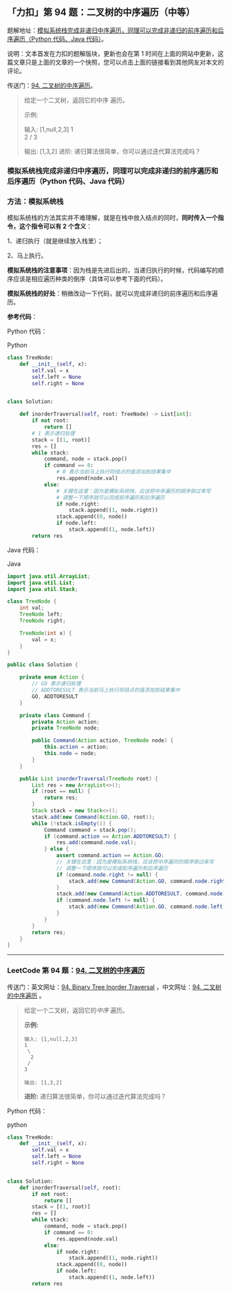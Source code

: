 ## 「力扣」第 94 题：二叉树的中序遍历（中等）

题解地址：[模拟系统栈完成非递归中序遍历，同理可以完成非递归的前序遍历和后序遍历（Python 代码、Java 代码）](https://leetcode-cn.com/problems/binary-tree-inorder-traversal/solution/mo-ni-xi-tong-zhan-wan-cheng-fei-di-gui-zhong-xu-b/)。

说明：文本首发在力扣的题解版块，更新也会在第 1 时间在上面的网站中更新，这篇文章只是上面的文章的一个快照，您可以点击上面的链接看到其他网友对本文的评论。

传送门：[94. 二叉树的中序遍历](https://leetcode-cn.com/problems/binary-tree-inorder-traversal/)。

> 给定一个二叉树，返回它的中序 遍历。
>
> 示例:
>
> 输入: [1,null,2,3]
> 1
>  \
>   2
>  /
> 3
>
> 输出: [1,3,2]
> 进阶: 递归算法很简单，你可以通过迭代算法完成吗？

### 模拟系统栈完成非递归中序遍历，同理可以完成非递归的前序遍历和后序遍历（Python 代码、Java 代码）

### 方法：模拟系统栈

模拟系统栈的方法其实并不难理解，就是在栈中放入结点的同时，**同时传入一个指令，这个指令可以有 2 个含义**：

1、递归执行（就是继续放入栈里）；

2、马上执行。

**模拟系统栈的注意事项**：因为栈是先进后出的，当递归执行的时候，代码编写的顺序应该是相应遍历种类的倒序（具体可以参考下面的代码）。

**模拟系统栈的好处**：稍微改动一下代码，就可以完成非递归的前序遍历和后序遍历。

**参考代码**：

Python 代码：

Python

```Python
class TreeNode:
    def __init__(self, x):
        self.val = x
        self.left = None
        self.right = None


class Solution:

    def inorderTraversal(self, root: TreeNode) -> List[int]:
        if not root:
            return []
        # 1 表示递归处理
        stack = [(1, root)]
        res = []
        while stack:
            command, node = stack.pop()
            if command == 0:
                # 0 表示当前马上执行将结点的值添加到结果集中
                res.append(node.val)
            else:
                # 关键在这里：因为是模拟系统栈，应该把中序遍历的顺序倒过来写
                # 调整一下顺序就可以完成前序遍历和后序遍历
                if node.right:
                    stack.append((1, node.right))
                stack.append((0, node))
                if node.left:
                    stack.append((1, node.left))
        return res
```

Java 代码：

Java

```Java
import java.util.ArrayList;
import java.util.List;
import java.util.Stack;

class TreeNode {
    int val;
    TreeNode left;
    TreeNode right;

    TreeNode(int x) {
        val = x;
    }
}

public class Solution {

    private enum Action {
        // GO 表示递归处理
        // ADDTORESULT 表示当前马上执行将结点的值添加到结果集中
        GO, ADDTORESULT
    }

    private class Command {
        private Action action;
        private TreeNode node;

        public Command(Action action, TreeNode node) {
            this.action = action;
            this.node = node;
        }
    }

    public List inorderTraversal(TreeNode root) {
        List res = new ArrayList<>();
        if (root == null) {
            return res;
        }
        Stack stack = new Stack<>();
        stack.add(new Command(Action.GO, root));
        while (!stack.isEmpty()) {
            Command command = stack.pop();
            if (command.action == Action.ADDTORESULT) {
                res.add(command.node.val);
            } else {
                assert command.action == Action.GO;
                // 关键在这里：因为是模拟系统栈，应该把中序遍历的顺序倒过来写
                // 调整一下顺序就可以完成前序遍历和后序遍历
                if (command.node.right != null) {
                    stack.add(new Command(Action.GO, command.node.right));
                }
                stack.add(new Command(Action.ADDTORESULT, command.node));
                if (command.node.left != null) {
                    stack.add(new Command(Action.GO, command.node.left));
                }
            }
        }
        return res;
    }
}
```

------

### LeetCode 第 94 题：[94. 二叉树的中序遍历](https://leetcode-cn.com/problems/binary-tree-inorder-traversal/)

传送门：英文网址：[94. Binary Tree Inorder Traversal](https://leetcode.com/problems/binary-tree-inorder-traversal/description/) ，中文网址：[94. 二叉树的中序遍历](https://leetcode-cn.com/problems/binary-tree-inorder-traversal/description/) 。

> 给定一个二叉树，返回它的*中序* 遍历。
>
> **示例:**
>
> ```
> 输入: [1,null,2,3]
> 1
>  \
>   2
>  /
> 3
> 
> 输出: [1,3,2]
> ```
>
> **进阶:** 递归算法很简单，你可以通过迭代算法完成吗？

Python 代码：





python

```python
class TreeNode:
    def __init__(self, x):
        self.val = x
        self.left = None
        self.right = None


class Solution:
    def inorderTraversal(self, root):
        if not root:
            return []
        stack = [(1, root)]
        res = []
        while stack:
            command, node = stack.pop()
            if command == 0:
                res.append(node.val)
            else:
                if node.right:
                    stack.append((1, node.right))
                stack.append((0, node))
                if node.left:
                    stack.append((1, node.left))
        return res
```